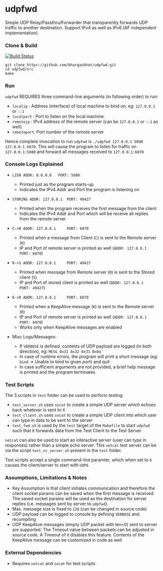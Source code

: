 # udpfwd
Simple UDP Relay/Passthru/Forwarder that transparently forwards UDP traffic to another destination. Support IPv4 as well as IPv6 (AF independent implementation).

### Clone & Build

[![Build Status](https://travis-ci.org/bhargavbhat/udpfwd.svg?branch=master)](https://travis-ci.org/bhargavbhat/udpfwd)

```
git clone https://github.com/bhargavbhat/udpfwd.git
cd udpfwd/src
make
```

### Run
`udpfwd` REQUIRES three command-line arguments (in following order) to run:

- `localip`   : Address (interface) of local machine to bind on, eg: `127.0.0.1` or `::1`
- `localport` : Port to listen on the local machine.
- `remoteip`  : IPv4 address of the remote server (can be `127.0.0.1` or `::1` as well)
- `remoteport`: Port number of the remote server

Hence complete invocation to run `udpfwd` is  `./udpfwd 127.0.0.1 5080 127.0.0.1 6070`. This will cause the program to listen for traffic on `127.0.0.1:5080` and forward all messages received to `127.0.0.1:6070`

### Console Logs Explained

- `LISN ADDR: 0.0.0.0 	PORT: 5080`
    * Printed just as the program starts-up
    * Indicates the IPv4 Addr and Port the program is listening on
    
- `STORING ADDR: 127.0.0.1 	PORT: 49427`
    * Printed when the program receives the first message from the client
    * Indicates the IPv4 Addr and Port which will be receive all replies from the remote server
    
- `C->R ADDR: 127.0.0.1 	PORT: 6070`
    * Printed when a message from Client (`C`) is sent to the Remote server (`R`)
    * IP and Port of remote server is printed as well (`ADDR: 127.0.0.1 	PORT: 6070`)
    
- `R->S ADDR: 127.0.0.1 	PORT: 49427`
    * Printed when message from Remote server (`R`) is sent to the Stored client (`S`)
    * IP and Port of stored client is printed as well (`ADDR: 127.0.0.1 	PORT: 49427`)
    
- `K->R ADDR: 127.0.0.1 	PORT: 6070`
    * Printed when a KeepAlive message (`K`) is sent to the Remote server (`R`)
    * IP and Port of remote server is printed as well (`ADDR: 127.0.0.1 	PORT: 6070`)
    * Works only when KeepAlive messages are enabled
    
- Misc Logs/Messages:
  * If `VERBOSE` is defined, contents of UDP payload are logged (in both direction), eg: `MESG 0x31 0x32 0x33 0x0a`
  * In case of runtime errors, the program will print a short message (eg: `bind` -> Unable to bind to given port) and quit
  * In case sufficient arguments are not provided, a brief help message is printed and the program terminates 
  
### Test Scripts
The 3 scripts in `test` folder can be used to perform testing:

- `test_server.sh` uses `socat` to create a simple UDP server which echoes back whatever is sent to it
- `test_client.sh` uses `socat` to create a simple UDP client into which user can type in data to be sent to the server
- `test_fwd.sh` is used by the `test` target of the `Makefile` to start `udpfwd` such that it forwards data from the Test Client to the Test Server

`netcat` can also be used to start an interactive server (user can type in responses) rather than a simple echo server. This `netcat` test server can be via the script `test_nc_server.sh` present in the `test` folder.

Test scripts accept a single command-line paramter, which when set to `6` causes the client/server to start with `UDP6` 

### Assumptions, Limitations & Notes
- Key Assumption is that client initiates communication and therefore the client socket params can be saved when the first message is received. The saved socket params will be used as the destination for server replies (i.e. messages sent by server to `udpfwd`).
- Max. message size is fixed to `128` (can be changed in source code)
- UDP payload can be logged to console by defining `VERBOSE` and recompiling
- UDP KeepAlive messages (empty UDP packet with len=0) sent to server are supported. The Timeout value between packets can be adjusted in source code. A Timeout of `0` disables this feature. Contents of the KeepAlive message can be customized in code as well

### External Dependencies
- Requires `netcat` and `socat` for test scripts
